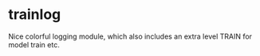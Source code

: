 # trainlog

Nice colorful logging module, which also includes an extra level TRAIN for model train etc.